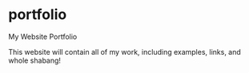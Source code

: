 # portfolio
My Website Portfolio

This website will contain all of my work, including examples, links, and whole shabang!
